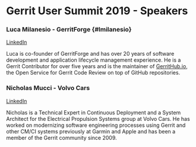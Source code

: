 # Gerrit User Summit 2019 - Speakers

### Luca Milanesio - GerritForge {#lmilanesio}

[LinkedIn](https://www.linkedin.com/in/lucamilanesio/)

Luca is co-founder of GerritForge and has over 20 years of software development
and application lifecycle management experience.
He is a Gerrit Contributor for over five years and is the maintainer
of [GerritHub.io](https://gerrithub.io), the Open Service for Gerrit Code Review
on top of GitHub repositories.

### Nicholas Mucci - Volvo Cars

[LinkedIn](https://www.linkedin.com/in/nmucci/)

Nicholas is a Technical Expert in Continuous Deployment and a System Architect
for the Electrical Propulsion Systems group at Volvo Cars.  He has worked on
modernizing software engineering processes using Gerrit and other CM/CI systems
previously at Garmin and Apple and has been a member of the Gerrit community
since 2009.